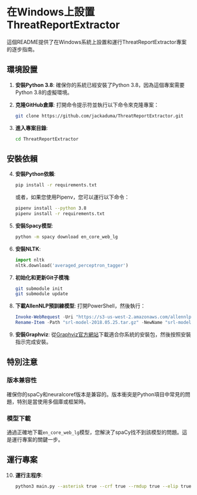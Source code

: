 # 在Windows上設置ThreatReportExtractor

這個README提供了在Windows系統上設置和運行ThreatReportExtractor專案的逐步指南。

## 環境設置

1. **安裝Python 3.8**: 確保你的系統已經安裝了Python 3.8，因為這個專案需要Python 3.8的虛擬環境。

2. **克隆GitHub倉庫**: 打開命令提示符並執行以下命令來克隆專案：
    ```bash
    git clone https://github.com/jackaduma/ThreatReportExtractor.git
    ```

3. **進入專案目錄**:
    ```bash
    cd ThreatReportExtractor
    ```

## 安裝依賴

4. **安裝Python依賴**:
    ```bash
    pip install -r requirements.txt
    ```

    或者，如果您使用Pipenv，您可以運行以下命令：
    ```bash
    pipenv install --python 3.8
    pipenv install -r requirements.txt
    ```

5. **安裝Spacy模型**:
    ```bash
    python -m spacy download en_core_web_lg
    ```

6. **安裝NLTK**:
    ```python
    import nltk
    nltk.download('averaged_perceptron_tagger')
    ```

7. **初始化和更新Git子模塊**:
    ```bash
    git submodule init
    git submodule update
    ```

8. **下載AllenNLP預訓練模型**: 打開PowerShell，然後執行：
    ```powershell
    Invoke-WebRequest -Uri "https://s3-us-west-2.amazonaws.com/allennlp/models/srl-model-2018.05.25.tar.gz" -OutFile "srl-model-2018.05.25.tar.gz"
    Rename-Item -Path "srl-model-2018.05.25.tar.gz" -NewName "srl-model.tar.gz"
    ```

9. **安裝Graphviz**: 從[Graphviz官方網站](https://graphviz.gitlab.io/_pages/Download/Download_windows.html)下載適合你系統的安裝包，然後按照安裝指示完成安裝。

## 特別注意

### 版本兼容性
確保你的spaCy和neuralcoref版本是兼容的。版本衝突是Python項目中常見的問題，特別是當使用多個庫或框架時。

### 模型下載
通過正確地下載`en_core_web_lg`模型，您解決了spaCy找不到該模型的問題。這是運行專案的關鍵一步。

## 運行專案

10. **運行主程序**:
    ```bash
    python3 main.py --asterisk true --crf true --rmdup true --elip true --input_file input.txt --gname mygraph
    ```

